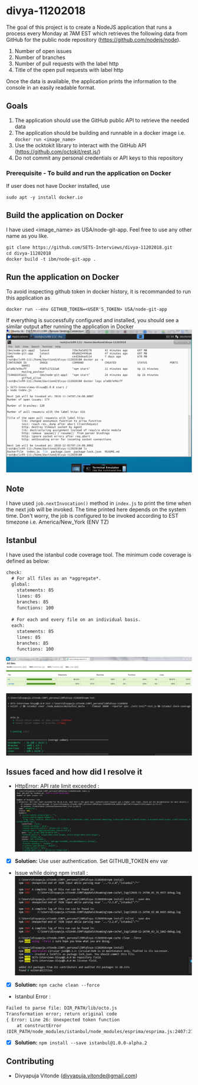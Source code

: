 # divya-11202018
The goal of this project is to create a NodeJS application that runs a process every Monday at 7AM EST which retrieves the following data from GitHub for the public node repository (https://github.com/nodejs/node).

1. Number of open issues
2. Number of branches
3. Number of pull requests with the label http
4. Title of the open pull requests with label http

Once the data is available, the application prints the information to the console in an easily readable format.

## Goals
1. The application should use the GitHub public API to retrieve the needed data
2. The application should be building and runnable in a docker image i.e. `docker run <image_name>`
3. Use the ocktokit library to interact with the GitHub API (https://github.com/octokit/rest.js/)
4. Do not commit any personal credentials or API keys to this repository

### Prerequisite - To build and run the application on Docker
If user does not have Docker installed, use
```
sudo apt -y install docker.io
```
## Build the application on Docker
I have used <image_name> as USA/node-git-app. Feel free to use any other name as you like.
```
git clone https://github.com/SETS-Interviews/divya-11202018.git
cd divya-11202018
docker build -t ibm/node-git-app .
```

## Run the application on Docker

To avoid inspecting github token in docker history, it is recommanded to run this application as
```
docker run --env GITHUB_TOKEN=<USER'S_TOKEN> USA/node-git-app
```
If everything is successfully configured and installed, you should see a similar output after running the application in Docker
![outputFromDocker](https://github.com/SETS-Interviews/divya-11202018/blob/dev/ScreenShots/outputFromDocker.PNG)
## Note

I have used `job.nextInvocation()` method in `index.js` to print the time when the next job will be invoked. The time printed here depends on the system time. Don't worry, the job is configured to be invoked according to EST timezone i.e. America/New_York (ENV TZ)

## Istanbul

I have used the istanbul code coverage tool. The minimum code coverage is defined as below:

```
check:
  # For all files as an *aggregate*.
  global:
    statements: 85
    lines: 85
    branches: 85
    functions: 100

  # For each and every file on an individual basis.
  each:
    statements: 85
    lines: 85
    branches: 85
    functions: 100

```
![codeCoverageHtmlReport](https://github.com/SETS-Interviews/divya-11202018/blob/dev/ScreenShots/codeCoverageHtmlReport.PNG)

![codeCoverageLocal](https://github.com/SETS-Interviews/divya-11202018/blob/dev/ScreenShots/codeCoverageLocal.PNG)

## Issues faced and how did I resolve it
 - HttpError: API rate limit exceeded :
 ![accessLimitExceed](https://github.com/SETS-Interviews/divya-11202018/blob/dev/ScreenShots/accessLimitExceed.PNG)
 - [x] **Solution:** Use user authentication. Set GITHUB_TOKEN env var
 
 - Issue while doing npm install :
 ![npmCacheError](https://github.com/SETS-Interviews/divya-11202018/blob/dev/ScreenShots/npmCacheError.PNG)
 - [x] **Solution:** `npm cache clean --force`
 
 - Istanbul Error :
```
Failed to parse file: DIR_PATH/lib/octo.js
Transformation error; return original code
{ Error: Line 26: Unexpected token function
    at constructError (DIR_PATH/node_modules/istanbul/node_modules/esprima/esprima.js:2407:21)
```
- [x] **Solution:** `npm install --save istanbul@1.0.0-alpha.2`
 
## Contributing

* Divyapuja Vitonde (divyapuja.vitonde@gmail.com)
